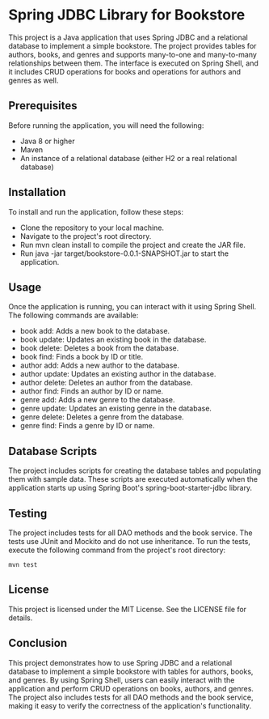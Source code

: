 # Spring JDBC Library for Bookstore
This project is a Java application that uses Spring JDBC and a relational database to implement a simple bookstore. The project provides tables for authors, books, and genres and supports many-to-one and many-to-many relationships between them. The interface is executed on Spring Shell, and it includes CRUD operations for books and operations for authors and genres as well.

## Prerequisites
Before running the application, you will need the following:
* Java 8 or higher
* Maven
* An instance of a relational database (either H2 or a real relational database)

## Installation
To install and run the application, follow these steps:
* Clone the repository to your local machine.
* Navigate to the project's root directory.
* Run mvn clean install to compile the project and create the JAR file.
* Run java -jar target/bookstore-0.0.1-SNAPSHOT.jar to start the application.

## Usage
Once the application is running, you can interact with it using Spring Shell. The following commands are available:
* book add: Adds a new book to the database.
* book update: Updates an existing book in the database.
* book delete: Deletes a book from the database.
* book find: Finds a book by ID or title.
* author add: Adds a new author to the database.
* author update: Updates an existing author in the database.
* author delete: Deletes an author from the database.
* author find: Finds an author by ID or name.
* genre add: Adds a new genre to the database.
* genre update: Updates an existing genre in the database.
* genre delete: Deletes a genre from the database.
* genre find: Finds a genre by ID or name.

## Database Scripts
The project includes scripts for creating the database tables and populating them with sample data. These scripts are executed automatically when the application starts up using Spring Boot's spring-boot-starter-jdbc library.

## Testing
The project includes tests for all DAO methods and the book service. The tests use JUnit and Mockito and do not use inheritance. To run the tests, execute the following command from the project's root directory:
```shell
mvn test
```

## License
This project is licensed under the MIT License. See the LICENSE file for details.

## Conclusion
This project demonstrates how to use Spring JDBC and a relational database to implement a simple bookstore with tables for authors, books, and genres. By using Spring Shell, users can easily interact with the application and perform CRUD operations on books, authors, and genres. The project also includes tests for all DAO methods and the book service, making it easy to verify the correctness of the application's functionality.
